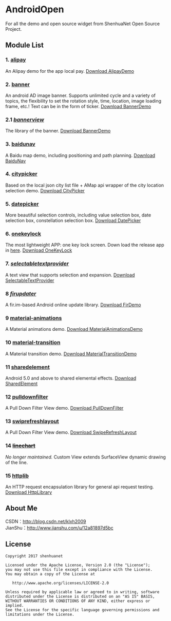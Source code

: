 # AndroidOpen

For all the demo and open source widget from ShenhuaNet Open Source Project.

## Module List
### 1. [alipay](https://github.com/shenhuanet/AndroidOpen/tree/master/alipay)
An Alipay demo for the app local pay.
[Download AlipayDemo](https://github.com/shenhuanet/AndroidOpen/raw/master/--Downloads/AlipayDemo.zip)

### 2. [banner](https://github.com/shenhuanet/AndroidOpen/tree/master/banner)
An android AD image banner. Supports unlimited cycle and a variety of topics, the flexibility to set the rotation style, time, location, image loading frame, etc.!
Text can be in the form of ticker.
[Download BannerDemo](https://github.com/shenhuanet/AndroidOpen/raw/master/--Downloads/BannerDemo.zip)
### 2.1 *[bannerview](https://github.com/shenhuanet/AndroidOpen/tree/master/bannerview)*
The library of the banner.
[Download BannerDemo](https://github.com/shenhuanet/AndroidOpen/raw/master/--Downloads/BannerDemo.zip)

### 3. [baidunav](https://github.com/shenhuanet/AndroidOpen/tree/master/baidunav)
A Baidu map demo, including positioning and path planning.
[Download BaiduNav](https://github.com/shenhuanet/AndroidOpen/raw/master/--Downloads/BaiduNav.zip)

### 4. [citypicker](https://github.com/shenhuanet/AndroidOpen/tree/master/citypicker)
Based on the local json city list file + AMap api wrapper of the city location selection demo.
[Download CityPicker](https://github.com/shenhuanet/AndroidOpen/raw/master/--Downloads/Citypicker.zip)

### 5. [datepicker](https://github.com/shenhuanet/AndroidOpen/tree/master/datepicker)
More beautiful selection controls, including value selection box, date selection box, constellation selection box.
[Download DatePicker](https://github.com/shenhuanet/AndroidOpen/raw/master/--Downloads/DatePickerDemo.zip)

### 6. [onekeylock](https://github.com/shenhuanet/AndroidOpen/tree/master/onekeylock)
The most lightweight APP: one key lock screen. Down load the release app in [here](https://github.com/shenhuanet/AndroidOpen/raw/master/onekeylock/app-umeng-release-1.0.apk).
[Download OneKeyLock](https://github.com/shenhuanet/AndroidOpen/raw/master/--Downloads/OneKeyLock.zip)

### 7. *[selectabletextprovider](https://github.com/shenhuanet/AndroidOpen/tree/master/selectabletextprovider)*
A text view that supports selection and expansion.
[Download SelectableTextProvider](https://github.com/shenhuanet/AndroidOpen/raw/master/--Downloads/SelectableTextProvider.zip)

### 8 *[firupdater](https://github.com/shenhuanet/AndroidOpen/tree/master/firupdater)*
A fir.im-based Android online update library.
[Download FirDemo](https://github.com/shenhuanet/AndroidOpen/raw/master/--Downloads/FirDemo.zip)

### 9 [material-animations](https://github.com/shenhuanet/AndroidOpen/tree/master/material-animations)
A Material animations demo.
[Download MaterialAnimationsDemo](https://github.com/shenhuanet/AndroidOpen/raw/master/--Downloads/MaterialAnimationsDemo.zip)

### 10 [material-transition](https://github.com/shenhuanet/AndroidOpen/tree/master/material-transition)
A Material transition demo.
[Download MaterialTransitionDemo](https://github.com/shenhuanet/AndroidOpen/raw/master/--Downloads/MaterialTransitionDemo.zip)

### 11 [sharedelement](https://github.com/shenhuanet/AndroidOpen/tree/master/sharedelement)
Android 5.0 and above to shared elemental effects.
[Download SharedElement](https://github.com/shenhuanet/AndroidOpen/raw/master/--Downloads/SharedElement.zip)

### 12 [pulldownfilter](https://github.com/shenhuanet/AndroidOpen/tree/master/pulldownfilter)
A Pull Down Filter View demo.
[Download PullDownFilter](https://github.com/shenhuanet/AndroidOpen/raw/master/--Downloads/PullDownFilterDemo.zip)

### 13 [swiprefreshlayout](https://github.com/shenhuanet/AndroidOpen/tree/master/swiprefreshlayout)
A Pull Down Filter View demo.
[Download SwipeRefreshLayout](https://github.com/shenhuanet/AndroidOpen/raw/master/--Downloads/SwipeRefreshLayout.zip)

### 14 ~~[linechart](https://github.com/shenhuanet/AndroidOpen/tree/master/linechart)~~
*No longer maintained.* Custom View extends SurfaceView dynamic drawing of the line.

### 15 [httplib](https://github.com/shenhuanet/AndroidOpen/tree/master/httplib)
An HTTP request encapsulation library for general api request testing.
[Download HttpLibrary](https://github.com/shenhuanet/AndroidOpen/raw/master/--Downloads/HttpLibrary.zip)

## About Me
CSDN：http://blog.csdn.net/klxh2009<br>
JianShu：http://www.jianshu.com/u/12a81897d5bc

## License

    Copyright 2017 shenhuanet

    Licensed under the Apache License, Version 2.0 (the "License");
    you may not use this file except in compliance with the License.
    You may obtain a copy of the License at

       http://www.apache.org/licenses/LICENSE-2.0

    Unless required by applicable law or agreed to in writing, software
    distributed under the License is distributed on an "AS IS" BASIS,
    WITHOUT WARRANTIES OR CONDITIONS OF ANY KIND, either express or implied.
    See the License for the specific language governing permissions and
    limitations under the License.
